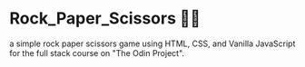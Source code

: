 # Rock_Paper_Scissors 🐱‍💻

a simple rock paper scissors game using HTML, CSS, and Vanilla JavaScript for the full stack course on "The Odin Project".
